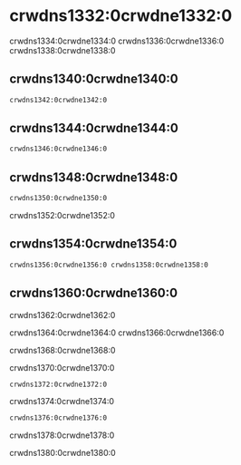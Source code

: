 # crwdns1332:0crwdne1332:0

crwdns1334:0crwdne1334:0 crwdns1336:0crwdne1336:0 crwdns1338:0crwdne1338:0

## crwdns1340:0crwdne1340:0

```bash
crwdns1342:0crwdne1342:0
```

## crwdns1344:0crwdne1344:0

```bash
crwdns1346:0crwdne1346:0
```

## crwdns1348:0crwdne1348:0

```bash
crwdns1350:0crwdne1350:0
```

crwdns1352:0crwdne1352:0

## crwdns1354:0crwdne1354:0

```bash
crwdns1356:0crwdne1356:0 crwdns1358:0crwdne1358:0
```

## crwdns1360:0crwdne1360:0

crwdns1362:0crwdne1362:0

crwdns1364:0crwdne1364:0 crwdns1366:0crwdne1366:0

crwdns1368:0crwdne1368:0

crwdns1370:0crwdne1370:0

```xml
crwdns1372:0crwdne1372:0
```

crwdns1374:0crwdne1374:0

```bash
crwdns1376:0crwdne1376:0
```

crwdns1378:0crwdne1378:0

crwdns1380:0crwdne1380:0